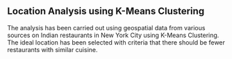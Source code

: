 ## Location Analysis using K-Means Clustering

The analysis has been carried out using geospatial data from various sources on Indian restaurants in New York City using K-Means Clustering.
The ideal location has been selected with criteria that there should be fewer restaurants with similar cuisine.

